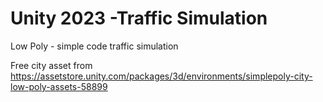 # Unity 2023 -Traffic Simulation
 Low Poly - simple code traffic simulation

 Free city asset from https://assetstore.unity.com/packages/3d/environments/simplepoly-city-low-poly-assets-58899

 

